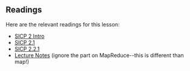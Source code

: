 ## Readings

Here are the relevant readings for this lesson:

  * [SICP 2 Intro](http://mitpress.mit.edu/sicp/full-text/book/book-Z-H-13.html)
  * [SICP 2.1](http://mitpress.mit.edu/sicp/full-text/book/book-Z-H-14.html#%25_sec_2.1)
  * [SICP 2.2.1](http://mitpress.mit.edu/sicp/full-text/book/book-Z-H-15.html#%25_sec_2.2.1)
  * [Lecture Notes](http://inst.eecs.berkeley.edu/~cs61as/reader/notes.pdf#page=18) (ignore the part on MapReduce--this is different than map!)

